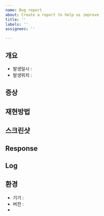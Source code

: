 ```yaml
---
name: Bug report
about: Create a report to help us improve
title: ''
labels: ''
assignees: ''

---
```


## 개요
- 발생일시 : 
- 발생위치 : 

## 증상

## 재현방법

## 스크린샷

## Response

## Log

## 환경
- 기기 : 
- 버전 : 
-
